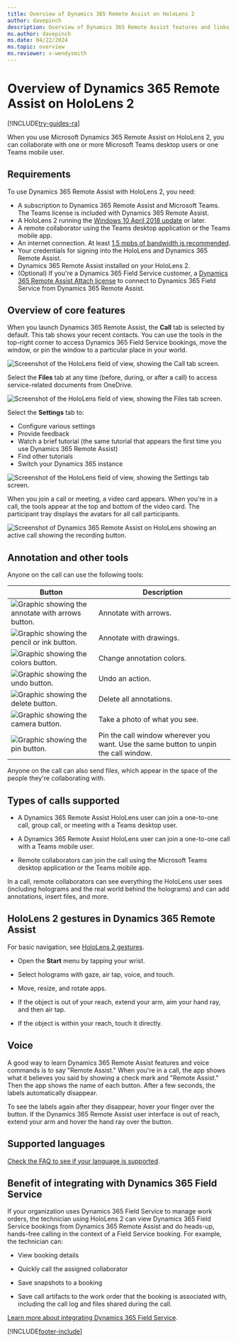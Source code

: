 ```yaml
---
title: Overview of Dynamics 365 Remote Assist on HoloLens 2
author: davepinch
description: Overview of Dynamics 365 Remote Assist features and links to HoloLens 2 gestures.
ms.author: davepinch
ms.date: 04/22/2024
ms.topic: overview
ms.reviewer: v-wendysmith
---
```


# Overview of Dynamics 365 Remote Assist on HoloLens 2

[!INCLUDE[try-guides-ra](../includes/try-guides-ra.md)]

When you use Microsoft Dynamics 365 Remote Assist on HoloLens 2, you can collaborate with one or more Microsoft Teams desktop users or one Teams mobile user. 

## Requirements

To use Dynamics 365 Remote Assist with HoloLens 2, you need:

- A subscription to Dynamics 365 Remote Assist and Microsoft Teams. The Teams license is included with Dynamics 365 Remote Assist. 
- A HoloLens 2 running the [Windows 10 April 2018 update](requirements.md) or later.
- A remote collaborator using the Teams desktop application or the Teams mobile app.  
- An internet connection. At least [1.5 mpbs of bandwidth is recommended](/microsoftteams/upgrade-prepare-environment-prepare-network#bandwidth-planning).
- Your credentials for signing into the HoloLens and Dynamics 365 Remote Assist.
- Dynamics 365 Remote Assist installed on your HoloLens 2.
- (Optional) If you're a Dynamics 365 Field Service customer, a [Dynamics 365 Remote Assist Attach license](buy-remote-assist.md) to connect to Dynamics 365 Field Service from Dynamics 365 Remote Assist.

## Overview of core features

When you launch Dynamics 365 Remote Assist, the **Call** tab is selected by default. This tab shows your recent contacts. You can use the tools in the top-right corner to access Dynamics 365 Field Service bookings, move the window, or pin the window to a particular place in your world.  

![Screenshot of the HoloLens field of view, showing the Call tab screen.](media/02.00-contacts.png)

Select the **Files** tab at any time (before, during, or after a call) to access service-related documents from OneDrive.

![Screenshot of the HoloLens field of view, showing the Files tab screen.](media/06.00-files.png "Files")

Select the **Settings** tab to:

- Configure various settings
- Provide feedback
- Watch a brief tutorial (the same tutorial that appears the first time you use Dynamics 365 Remote Assist)
- Find other tutorials 
- Switch your Dynamics 365 instance

![Screenshot of the HoloLens field of view, showing the Settings tab screen.](media/08.00-settings.png "Settings")

When you join a call or meeting, a video card appears. When you're in a call, the tools appear at the top and bottom of the video card. The participant tray displays the avatars for all call participants.  

![Screenshot of Dynamics 365 Remote Assist on HoloLens showing an active call showing the recording button.](media/03.00-call.png)

## Annotation and other tools

Anyone on the call can use the following tools:

|Button|Description|
|------|-----------------------------------------------------------------------------------|
|![Graphic showing the annotate with arrows button.](media/RAHL_Arrow.png "Arrow")|Annotate with arrows.|
|![Graphic showing the pencil or ink button.](media/RAHL_Ink.png "Ink")|Annotate with drawings.|
|![Graphic showing the colors button.](media/RAHL_Color.png "Colors")|Change annotation colors.|
|![Graphic showing the undo button.](media/RAHL_Undo.png "Undo")|Undo an action.|
|![Graphic showing the delete button.](media/RAHL_Trash.png "Delete")|Delete all annotations.|
|![Graphic showing the camera button.](media/RAHL_Camera.png "Camera")|Take a photo of what you see.|
|![Graphic showing the pin button.](media/RAHL_Pin.png "Pin")|Pin the call window wherever you want. Use the same button to unpin the call window.|

Anyone on the call can also send files, which appear in the space of the people they're collaborating with.  

## Types of calls supported

- A Dynamics 365 Remote Assist HoloLens user can join a one-to-one call, group call, or meeting with a Teams desktop user.

- A Dynamics 365 Remote Assist HoloLens user can join a one-to-one call with a Teams mobile user.

- Remote collaborators can join the call using the Microsoft Teams desktop application or the Teams mobile app.  

In a call, remote collaborators can see everything the HoloLens user sees (including holograms and the real world behind the holograms) and can add annotations, insert files, and more.

## HoloLens 2 gestures in Dynamics 365 Remote Assist

For basic navigation, see [HoloLens 2 gestures](/hololens/hololens2-basic-usage).

- Open the **Start** menu by tapping your wrist.

- Select holograms with gaze, air tap, voice, and touch.

- Move, resize, and rotate apps.

- If the object is out of your reach, extend your arm, aim your hand ray, and then air tap.

- If the object is within your reach, touch it directly.

## Voice

A good way to learn Dynamics 365 Remote Assist features and voice commands is to say "Remote Assist." When you're in a call, the app shows what it believes you said by showing a check mark and "Remote Assist." Then the app shows the name of each button. After a few seconds, the labels automatically disappear.

To see the labels again after they disappear, hover your finger over the button. If the Dynamics 365 Remote Assist user interface is out of reach, extend your arm and hover the hand ray over the button.

## Supported languages

[Check the FAQ to see if your language is supported](faq-hololens.md).

## Benefit of integrating with Dynamics 365 Field Service

If your organization uses Dynamics 365 Field Service to manage work orders, the technician using HoloLens 2 can view Dynamics 365 Field Service bookings from Dynamics 365 Remote Assist and do heads-up, hands-free calling in the context of a Field Service booking. For example, the technician can:

- View booking details

- Quickly call the assigned collaborator  

- Save snapshots to a booking

- Save call artifacts to the work order that the booking is associated with, including the call log and files shared during the call.

[Learn more about integrating Dynamics 365 Field Service](troubleshoot-field-service.md).

[!INCLUDE[footer-include](../includes/footer-banner.md)]
